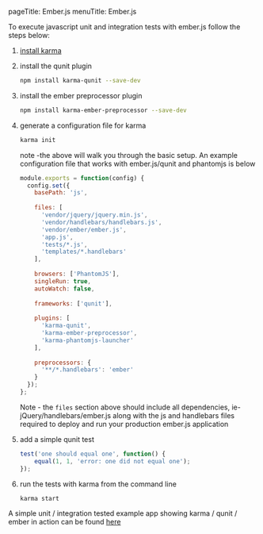 pageTitle: Ember.js
menuTitle: Ember.js

To execute javascript unit and integration tests with ember.js follow the steps below:

1. [install karma]

2. install the qunit plugin

   ```bash
   npm install karma-qunit --save-dev
   ```

3. install the ember preprocessor plugin

   ```bash
   npm install karma-ember-preprocessor --save-dev
   ```

4. generate a configuration file for karma
   ```bash
   karma init
   ```
   note -the above will walk you through the basic setup. An example configuration file that works with ember.js/qunit and phantomjs is below

   ```javascript
   module.exports = function(config) {
     config.set({
       basePath: 'js',
 
       files: [
         'vendor/jquery/jquery.min.js',
         'vendor/handlebars/handlebars.js',
         'vendor/ember/ember.js',
         'app.js',
         'tests/*.js',
         'templates/*.handlebars'
       ],
 
       browsers: ['PhantomJS'],
       singleRun: true,
       autoWatch: false,
 
       frameworks: ['qunit'],
 
       plugins: [
         'karma-qunit',
         'karma-ember-preprocessor',
         'karma-phantomjs-launcher'
       ],
 
       preprocessors: {
         '**/*.handlebars': 'ember'
       }
     });
   };
   ```

   Note - the `files` section above should include all dependencies, ie- jQuery/handlebars/ember.js along with the js and handlebars files required to deploy and run your production ember.js application

5. add a simple qunit test

   ```javascript
   test('one should equal one', function() {
       equal(1, 1, 'error: one did not equal one');
   });
   ```

6. run the tests with karma from the command line
   ```bash
   karma start
   ```

A simple unit / integration tested example app showing karma / qunit / ember in action can be found [here]

[install karma]: ../intro/installation.html
[here]: https://github.com/toranb/ember-testing-example
